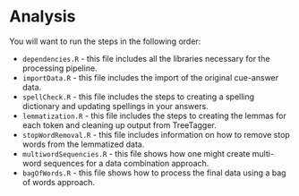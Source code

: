 # Analysis

You will want to run the steps in the following order:

- `dependencies.R` - this file includes all the libraries necessary for the processing pipeline.
- `importData.R` - this file includes the import of the original cue-answer data.
- `spellCheck.R` - this file includes the steps to creating a spelling dictionary and updating spellings in your answers.
- `lemmatization.R` - this file includes the steps to creating the lemmas for each token and cleaning up output from TreeTagger.
- `stopWordRemoval.R` - this file includes information on how to remove stop words from the lemmatized data. 
- `multiwordSequencies.R` - this file shows how one might create multi-word sequences for a data combination approach.
- `bagOfWords.R` - this file shows how to process the final data using a bag of words approach. 
